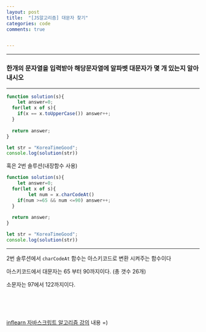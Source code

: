 ```yaml
---
layout: post
title:  "[JS알고리즘] 대문자 찾기"
categories: code 
comments: true


---
```






---

### 한개의 문자열을 입력받아 해당문자열에 알파벳 대문자가 몇 개 있는지 알아내시오

---

~~~javascript
function solution(s){
	let answer=0;
  for(let x of s){
    if(x == x.toUpperCase()) answer++;
  }
  
  return answer;
}

let str = "KoreaTimeGood";
console.log(solution(str))
~~~



혹은 2번 솔루션(내장함수 사용)

~~~javascript
function solution(s){
	let answer=0;
  for(let x of s){
		let num = x.charCodeAt()
    if(num >=65 && num <=90) answer++;
  }
  
  return answer;
}

let str = "KoreaTimeGood";
console.log(solution(str))
~~~



---

2번 솔루션에서 `charCodeAt` 함수는 아스키코드로 변환 시켜주는 함수이다

아스키코드에서 대문자는 65 부터 90까지이다. (총 갯수 26개)

소문자는 97에서 122까지이다.

<br> 



<br>

<br>

[inflearn 자바스크립트 알고리즘 강의](https://www.inflearn.com/course/%EC%9E%90%EB%B0%94%EC%8A%A4%ED%81%AC%EB%A6%BD%ED%8A%B8-%EC%95%8C%EA%B3%A0%EB%A6%AC%EC%A6%98-%EB%AC%B8%EC%A0%9C%ED%92%80%EC%9D%B4/dashboard) 내용 =)


